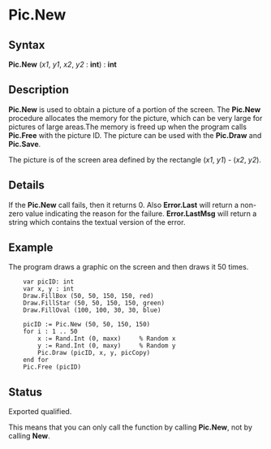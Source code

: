 
# Pic.New

## Syntax
**Pic.New** (_x1_, _y1_, _x2_, _y2_ : **int**) : **int**

## Description
**Pic.New** is used to obtain a picture of a portion of the screen. The **Pic.New** procedure allocates the memory for the picture, which can be very large for pictures of large areas.The memory is freed up when the program calls **Pic.Free** with the picture ID. The picture can be used with the **Pic.Draw** and **Pic.Save**.

The picture is of the screen area defined by the rectangle (_x1_, _y1_) - (_x2_, _y2_).


## Details
If the **Pic.New** call fails, then it returns 0. Also **Error.Last** will return a non-zero value indicating the reason for the failure. **Error.LastMsg** will return a string which contains the textual version of the error.


## Example
The program draws a graphic on the screen and then draws it 50 times.

        var picID: int
        var x, y : int
        Draw.FillBox (50, 50, 150, 150, red)
        Draw.FillStar (50, 50, 150, 150, green)
        Draw.FillOval (100, 100, 30, 30, blue)
        
        picID := Pic.New (50, 50, 150, 150)
        for i : 1 .. 50
            x := Rand.Int (0, maxx)     % Random x
            y := Rand.Int (0, maxy)     % Random y
            Pic.Draw (picID, x, y, picCopy)
        end for
        Pic.Free (picID)
## Status
Exported qualified.

This means that you can only call the function by calling **Pic.New**, not by calling **New**.

